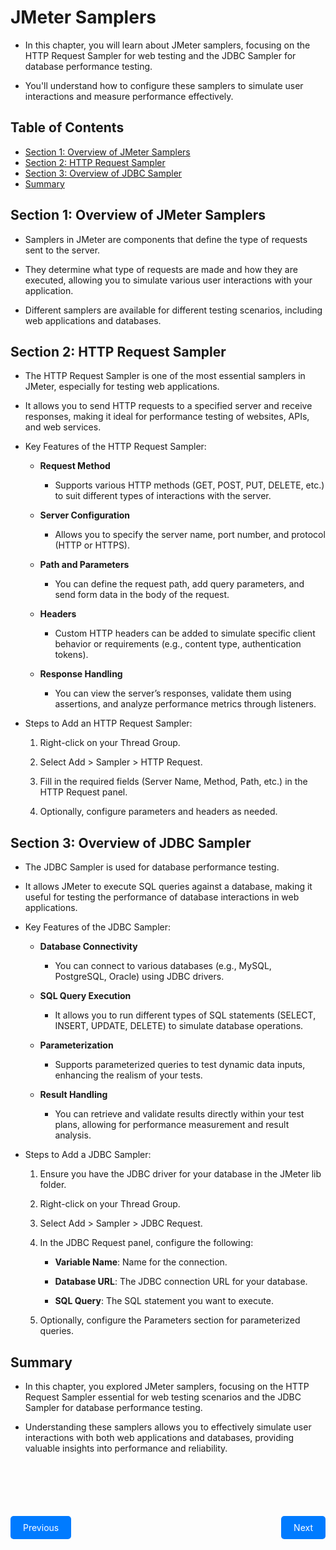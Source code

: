# JMeter Samplers

- In this chapter, you will learn about JMeter samplers, focusing on the HTTP Request Sampler for web testing and the JDBC Sampler for database performance testing. 

- You'll understand how to configure these samplers to simulate user interactions and measure performance effectively.

## Table of Contents
- [Section 1: Overview of JMeter Samplers](#section-1-overview-of-jmeter-samplers)
- [Section 2: HTTP Request Sampler](#section-2-http-request-sampler)
- [Section 3: Overview of JDBC Sampler](#section-3-overview-of-jdbc-sampler)
- [Summary](#summary)

## Section 1: Overview of JMeter Samplers

- Samplers in JMeter are components that define the type of requests sent to the server. 

- They determine what type of requests are made and how they are executed, allowing you to simulate various user interactions with your application. 

- Different samplers are available for different testing scenarios, including web applications and databases.

## Section 2: HTTP Request Sampler

- The HTTP Request Sampler is one of the most essential samplers in JMeter, especially for testing web applications. 

- It allows you to send HTTP requests to a specified server and receive responses, making it ideal for performance testing of websites, APIs, and web services.

- Key Features of the HTTP Request Sampler:

    - **Request Method**
        - Supports various HTTP methods (GET, POST, PUT, DELETE, etc.) to suit different types of interactions with the server.

    - **Server Configuration**
        - Allows you to specify the server name, port number, and protocol (HTTP or HTTPS).

    - **Path and Parameters**
        - You can define the request path, add query parameters, and send form data in the body of the request.

    - **Headers**
        - Custom HTTP headers can be added to simulate specific client behavior or requirements (e.g., content type, authentication tokens).

    - **Response Handling**
        - You can view the server’s responses, validate them using assertions, and analyze performance metrics through listeners.

- Steps to Add an HTTP Request Sampler:

    1. Right-click on your Thread Group.

    2. Select Add > Sampler > HTTP Request.

    3. Fill in the required fields (Server Name, Method, Path, etc.) in the HTTP Request panel.

    4. Optionally, configure parameters and headers as needed.

## Section 3: Overview of JDBC Sampler

- The JDBC Sampler is used for database performance testing. 

- It allows JMeter to execute SQL queries against a database, making it useful for testing the performance of database interactions in web applications.

- Key Features of the JDBC Sampler:

    - **Database Connectivity**
        - You can connect to various databases (e.g., MySQL, PostgreSQL, Oracle) using JDBC drivers.

    - **SQL Query Execution**
        - It allows you to run different types of SQL statements (SELECT, INSERT, UPDATE, DELETE) to simulate database operations.

    - **Parameterization**
        - Supports parameterized queries to test dynamic data inputs, enhancing the realism of your tests.

    - **Result Handling**
        - You can retrieve and validate results directly within your test plans, allowing for performance measurement and result analysis.

- Steps to Add a JDBC Sampler:

    1. Ensure you have the JDBC driver for your database in the JMeter lib folder.

    2. Right-click on your Thread Group.

    3. Select Add > Sampler > JDBC Request.

    4. In the JDBC Request panel, configure the following:

        - **Variable Name**: Name for the connection.

        - **Database URL**: The JDBC connection URL for your database.

        - **SQL Query**: The SQL statement you want to execute.

    5. Optionally, configure the Parameters section for parameterized queries.

## Summary

- In this chapter, you explored JMeter samplers, focusing on the HTTP Request Sampler essential for web testing scenarios and the JDBC Sampler for database performance testing. 

- Understanding these samplers allows you to effectively simulate user interactions with both web applications and databases, providing valuable insights into performance and reliability.

<div style="display: flex; justify-content: space-between; width: 100%; margin-top: 100px;">
    <a href="../Chapter-3/README.md" style="padding: 10px 20px; background-color: #007bff; color: white; text-decoration: none; border-radius: 5px;">Previous</a>
    <a href="../Chapter-5/README.md" style="padding: 10px 20px; background-color: #007bff; color: white; text-decoration: none; border-radius: 5px;">Next</a>
</div>